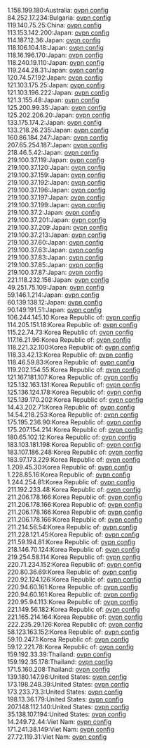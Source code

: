 1.158.199.180:Australia: [ovpn config](vpn/1_158_199_180.ovpn)  
84.252.17.234:Bulgaria: [ovpn config](vpn/84_252_17_234.ovpn)  
119.140.75.25:China: [ovpn config](vpn/119_140_75_25.ovpn)  
113.153.142.200:Japan: [ovpn config](vpn/113_153_142_200.ovpn)  
114.187.12.36:Japan: [ovpn config](vpn/114_187_12_36.ovpn)  
118.106.104.18:Japan: [ovpn config](vpn/118_106_104_18.ovpn)  
118.16.196.170:Japan: [ovpn config](vpn/118_16_196_170.ovpn)  
118.240.19.110:Japan: [ovpn config](vpn/118_240_19_110.ovpn)  
119.244.28.31:Japan: [ovpn config](vpn/119_244_28_31.ovpn)  
120.74.57.192:Japan: [ovpn config](vpn/120_74_57_192.ovpn)  
121.103.175.25:Japan: [ovpn config](vpn/121_103_175_25.ovpn)  
121.103.196.222:Japan: [ovpn config](vpn/121_103_196_222.ovpn)  
121.3.155.48:Japan: [ovpn config](vpn/121_3_155_48.ovpn)  
125.200.99.35:Japan: [ovpn config](vpn/125_200_99_35.ovpn)  
125.202.206.20:Japan: [ovpn config](vpn/125_202_206_20.ovpn)  
133.175.174.2:Japan: [ovpn config](vpn/133_175_174_2.ovpn)  
133.218.26.235:Japan: [ovpn config](vpn/133_218_26_235.ovpn)  
160.86.184.247:Japan: [ovpn config](vpn/160_86_184_247.ovpn)  
207.65.254.187:Japan: [ovpn config](vpn/207_65_254_187.ovpn)  
218.46.5.42:Japan: [ovpn config](vpn/218_46_5_42.ovpn)  
219.100.37.119:Japan: [ovpn config](vpn/219_100_37_119.ovpn)  
219.100.37.120:Japan: [ovpn config](vpn/219_100_37_120.ovpn)  
219.100.37.159:Japan: [ovpn config](vpn/219_100_37_159.ovpn)  
219.100.37.192:Japan: [ovpn config](vpn/219_100_37_192.ovpn)  
219.100.37.196:Japan: [ovpn config](vpn/219_100_37_196.ovpn)  
219.100.37.197:Japan: [ovpn config](vpn/219_100_37_197.ovpn)  
219.100.37.199:Japan: [ovpn config](vpn/219_100_37_199.ovpn)  
219.100.37.2:Japan: [ovpn config](vpn/219_100_37_2.ovpn)  
219.100.37.201:Japan: [ovpn config](vpn/219_100_37_201.ovpn)  
219.100.37.209:Japan: [ovpn config](vpn/219_100_37_209.ovpn)  
219.100.37.213:Japan: [ovpn config](vpn/219_100_37_213.ovpn)  
219.100.37.60:Japan: [ovpn config](vpn/219_100_37_60.ovpn)  
219.100.37.63:Japan: [ovpn config](vpn/219_100_37_63.ovpn)  
219.100.37.83:Japan: [ovpn config](vpn/219_100_37_83.ovpn)  
219.100.37.85:Japan: [ovpn config](vpn/219_100_37_85.ovpn)  
219.100.37.87:Japan: [ovpn config](vpn/219_100_37_87.ovpn)  
221.118.232.158:Japan: [ovpn config](vpn/221_118_232_158.ovpn)  
49.251.75.109:Japan: [ovpn config](vpn/49_251_75_109.ovpn)  
59.146.1.214:Japan: [ovpn config](vpn/59_146_1_214.ovpn)  
60.139.138.12:Japan: [ovpn config](vpn/60_139_138_12.ovpn)  
90.149.191.51:Japan: [ovpn config](vpn/90_149_191_51.ovpn)  
106.244.145.10:Korea Republic of: [ovpn config](vpn/106_244_145_10.ovpn)  
114.205.151.18:Korea Republic of: [ovpn config](vpn/114_205_151_18.ovpn)  
115.22.74.73:Korea Republic of: [ovpn config](vpn/115_22_74_73.ovpn)  
117.16.21.96:Korea Republic of: [ovpn config](vpn/117_16_21_96.ovpn)  
118.221.32.100:Korea Republic of: [ovpn config](vpn/118_221_32_100.ovpn)  
118.33.42.13:Korea Republic of: [ovpn config](vpn/118_33_42_13.ovpn)  
118.46.59.83:Korea Republic of: [ovpn config](vpn/118_46_59_83.ovpn)  
119.202.154.55:Korea Republic of: [ovpn config](vpn/119_202_154_55.ovpn)  
121.167.181.107:Korea Republic of: [ovpn config](vpn/121_167_181_107.ovpn)  
125.132.163.131:Korea Republic of: [ovpn config](vpn/125_132_163_131.ovpn)  
125.136.124.178:Korea Republic of: [ovpn config](vpn/125_136_124_178.ovpn)  
125.139.170.202:Korea Republic of: [ovpn config](vpn/125_139_170_202.ovpn)  
14.43.202.71:Korea Republic of: [ovpn config](vpn/14_43_202_71.ovpn)  
14.54.218.253:Korea Republic of: [ovpn config](vpn/14_54_218_253.ovpn)  
175.195.236.90:Korea Republic of: [ovpn config](vpn/175_195_236_90.ovpn)  
175.207.154.214:Korea Republic of: [ovpn config](vpn/175_207_154_214.ovpn)  
180.65.102.12:Korea Republic of: [ovpn config](vpn/180_65_102_12.ovpn)  
183.103.181.198:Korea Republic of: [ovpn config](vpn/183_103_181_198.ovpn)  
183.107.186.248:Korea Republic of: [ovpn config](vpn/183_107_186_248.ovpn)  
183.97.173.229:Korea Republic of: [ovpn config](vpn/183_97_173_229.ovpn)  
1.209.45.30:Korea Republic of: [ovpn config](vpn/1_209_45_30.ovpn)  
1.228.85.16:Korea Republic of: [ovpn config](vpn/1_228_85_16.ovpn)  
1.244.254.81:Korea Republic of: [ovpn config](vpn/1_244_254_81.ovpn)  
211.192.233.48:Korea Republic of: [ovpn config](vpn/211_192_233_48.ovpn)  
211.206.178.166:Korea Republic of: [ovpn config](vpn/211_206_178_166.ovpn)  
211.206.178.166:Korea Republic of: [ovpn config](vpn/211_206_178_166.ovpn)  
211.206.178.166:Korea Republic of: [ovpn config](vpn/211_206_178_166.ovpn)  
211.206.178.166:Korea Republic of: [ovpn config](vpn/211_206_178_166.ovpn)  
211.214.56.54:Korea Republic of: [ovpn config](vpn/211_214_56_54.ovpn)  
211.228.121.45:Korea Republic of: [ovpn config](vpn/211_228_121_45.ovpn)  
211.59.194.81:Korea Republic of: [ovpn config](vpn/211_59_194_81.ovpn)  
218.146.70.124:Korea Republic of: [ovpn config](vpn/218_146_70_124.ovpn)  
219.254.58.114:Korea Republic of: [ovpn config](vpn/219_254_58_114.ovpn)  
220.71.234.152:Korea Republic of: [ovpn config](vpn/220_71_234_152.ovpn)  
220.80.36.69:Korea Republic of: [ovpn config](vpn/220_80_36_69.ovpn)  
220.92.124.126:Korea Republic of: [ovpn config](vpn/220_92_124_126.ovpn)  
220.94.60.161:Korea Republic of: [ovpn config](vpn/220_94_60_161.ovpn)  
220.94.60.161:Korea Republic of: [ovpn config](vpn/220_94_60_161.ovpn)  
220.95.94.113:Korea Republic of: [ovpn config](vpn/220_95_94_113.ovpn)  
221.149.56.182:Korea Republic of: [ovpn config](vpn/221_149_56_182.ovpn)  
221.165.214.164:Korea Republic of: [ovpn config](vpn/221_165_214_164.ovpn)  
222.235.29.126:Korea Republic of: [ovpn config](vpn/222_235_29_126.ovpn)  
58.123.163.152:Korea Republic of: [ovpn config](vpn/58_123_163_152.ovpn)  
59.10.247.1:Korea Republic of: [ovpn config](vpn/59_10_247_1.ovpn)  
59.12.221.78:Korea Republic of: [ovpn config](vpn/59_12_221_78.ovpn)  
159.192.33.39:Thailand: [ovpn config](vpn/159_192_33_39.ovpn)  
159.192.35.178:Thailand: [ovpn config](vpn/159_192_35_178.ovpn)  
171.5.160.208:Thailand: [ovpn config](vpn/171_5_160_208.ovpn)  
139.180.147.96:United States: [ovpn config](vpn/139_180_147_96.ovpn)  
173.198.248.39:United States: [ovpn config](vpn/173_198_248_39.ovpn)  
173.233.73.3:United States: [ovpn config](vpn/173_233_73_3.ovpn)  
198.13.36.179:United States: [ovpn config](vpn/198_13_36_179.ovpn)  
207.148.112.140:United States: [ovpn config](vpn/207_148_112_140.ovpn)  
35.138.107.194:United States: [ovpn config](vpn/35_138_107_194.ovpn)  
14.249.72.44:Viet Nam: [ovpn config](vpn/14_249_72_44.ovpn)  
171.241.38.149:Viet Nam: [ovpn config](vpn/171_241_38_149.ovpn)  
27.72.119.31:Viet Nam: [ovpn config](vpn/27_72_119_31.ovpn)  
